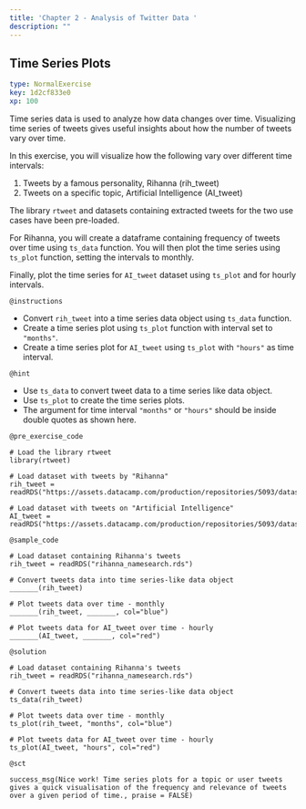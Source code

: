 ```yaml
---
title: 'Chapter 2 - Analysis of Twitter Data '
description: ""
---
```


## Time Series Plots

```yaml
type: NormalExercise
key: 1d2cf833e0
xp: 100
```

Time series data is used to analyze how data changes over time. Visualizing time series of tweets gives useful insights about how the number of tweets vary over time.

In this exercise, you will visualize how the following vary over different time intervals:

1. Tweets by a famous personality, Rihanna (rih_tweet)
2. Tweets on a specific topic, Artificial Intelligence (AI_tweet)

The library `rtweet` and datasets containing extracted tweets for the two use cases have been pre-loaded.

For Rihanna, you will create a dataframe containing frequency of tweets over time using `ts_data` function.
You will then plot the time series using `ts_plot` function, setting the intervals to monthly.

Finally, plot the time series for `AI_tweet` dataset using `ts_plot` and for hourly intervals.

`@instructions`
- Convert `rih_tweet` into a time series data object using `ts_data` function.
- Create a time series plot using `ts_plot` function with interval set to `"months"`. 
- Create a time series plot for `AI_tweet` using `ts_plot` with `"hours"` as time interval.

`@hint`
- Use `ts_data` to convert tweet data to a time series like data object.
- Use `ts_plot` to create the time series plots.
- The argument for time interval `"months"` or `"hours"` should be inside double quotes as shown here.

`@pre_exercise_code`
```{r}
# Load the library rtweet
library(rtweet)

# Load dataset with tweets by "Rihanna"
rih_tweet = readRDS("https://assets.datacamp.com/production/repositories/5093/datasets/313935620d786b6f3acb93633e4cfb804fb92d01/rihanna_namesearch.rds")

# Load dataset with tweets on "Artificial Intelligence"
AI_tweet = readRDS("https://assets.datacamp.com/production/repositories/5093/datasets/5afff3364029c063d2bbc9f78eb181193703856f/AI_api.rds")
```

`@sample_code`
```{r}
# Load dataset containing Rihanna's tweets
rih_tweet = readRDS("rihanna_namesearch.rds")

# Convert tweets data into time series-like data object
_______(rih_tweet)

# Plot tweets data over time - monthly
_______(rih_tweet, _______, col="blue")

# Plot tweets data for AI_tweet over time - hourly
_______(AI_tweet, _______, col="red")
```

`@solution`
```{r}
# Load dataset containing Rihanna's tweets
rih_tweet = readRDS("rihanna_namesearch.rds")

# Convert tweets data into time series-like data object
ts_data(rih_tweet)

# Plot tweets data over time - monthly
ts_plot(rih_tweet, "months", col="blue")

# Plot tweets data for AI_tweet over time - hourly
ts_plot(AI_tweet, "hours", col="red")
```

`@sct`
```{r}
success_msg(Nice work! Time series plots for a topic or user tweets gives a quick visualisation of the frequency and relevance of tweets over a given period of time., praise = FALSE)

```
